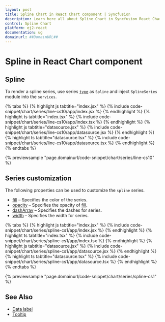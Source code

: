 ```yaml
---
layout: post
title: Spline Chart in React Chart component | Syncfusion
description: Learn here all about Spline Chart in Syncfusion React Chart component of Syncfusion Essential JS 2 and more.
control: Spline Chart 
platform: ej2-react
documentation: ug
domainurl: ##DomainURL##
---
```

# Spline in React Chart component

## Spline

To render a spline series, use series [`type`](https://ej2.syncfusion.com/react/documentation/api/chart/series/#type) as `Spline` and inject `SplineSeries` module into the `services`.

{% tabs %}
{% highlight js tabtitle="index.jsx" %}
{% include code-snippet/chart/series/line-cs10/app/index.jsx %}
{% endhighlight %}
{% highlight ts tabtitle="index.tsx" %}
{% include code-snippet/chart/series/line-cs10/app/index.tsx %}
{% endhighlight %}
{% highlight js tabtitle="datasource.jsx" %}
{% include code-snippet/chart/series/line-cs10/app/datasource.jsx %}
{% endhighlight %}
{% highlight ts tabtitle="datasource.tsx" %}
{% include code-snippet/chart/series/line-cs10/app/datasource.tsx %}
{% endhighlight %}
{% endtabs %}

{% previewsample "page.domainurl/code-snippet/chart/series/line-cs10" %}

## Series customization

The following properties can be used to customize the `spline` series.

* [fill](https://ej2.syncfusion.com/react/documentation/api/chart/seriesModel/#fill-string) – Specifies the color of the series.
* [opacity](https://ej2.syncfusion.com/react/documentation/api/chart/seriesModel/#opacity) – Specifies the opacity of [fill](https://ej2.syncfusion.com/react/documentation/api/chart/seriesModel/#fill-string).
* [dashArray](https://ej2.syncfusion.com/react/documentation/api/chart/seriesModel/#dasharray) – Specifies the dashes for series.
* [width](https://ej2.syncfusion.com/react/documentation/api/chart/seriesModel/#width) – Specifies the width for series.

{% tabs %}
{% highlight js tabtitle="index.jsx" %}
{% include code-snippet/chart/series/spline-cs1/app/index.jsx %}
{% endhighlight %}
{% highlight ts tabtitle="index.tsx" %}
{% include code-snippet/chart/series/spline-cs1/app/index.tsx %}
{% endhighlight %}
{% highlight js tabtitle="datasource.jsx" %}
{% include code-snippet/chart/series/spline-cs1/app/datasource.jsx %}
{% endhighlight %}
{% highlight ts tabtitle="datasource.tsx" %}
{% include code-snippet/chart/series/spline-cs1/app/datasource.tsx %}
{% endhighlight %}
{% endtabs %}

{% previewsample "page.domainurl/code-snippet/chart/series/spline-cs1" %}

## See Also

* [Data label](./data-labels/)
* [Tooltip](./tool-tip/)
